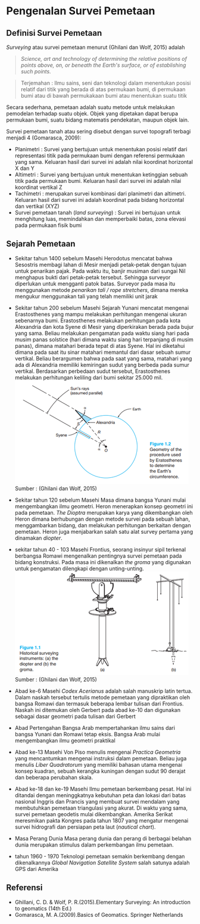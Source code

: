 # Pengenalan Survei Pemetaan

## Definisi Survei Pemetaan
*Surveying* atau survei pemetaan menurut (Ghilani dan Wolf, 2015) adalah 
> *Science, art and technology of determining the relative positions of points above, on, or beneath the Earth's surface, or of establishing such points.*

> Terjemahan : Ilmu sains, seni dan teknologi dalam menentukan posisi relatif dari titik yang berada di atas permukaan bumi, di permukaan bumi atau di bawah permukakaan bumi atau menentukan suatu titik

Secara sederhana, pemetaan adalah suatu metode untuk melakukan pemodelan terhadap suatu objek. Objek yang dipetakan dapat berupa permukaan bumi, suatu bidang matematis pendekatan, maupun objek lain. 

Survei pemetaan tanah atau sering disebut dengan survei topografi terbagi menjadi 4 (Gomarasca, 2009):
* Planimetri : Survei yang bertujuan untuk menentukan posisi relatif dari representasi titik pada permukaan bumi dengan referensi permukaan yang sama. Keluaran hasil dari survei ini adalah nilai koordinat horizontal X dan Y
* Altimetri : Survei yang bertujuan untuk menentukan ketinggian sebuah titik pada permukaan bumi. Keluaran hasil dari survei ini adalah nilai koordinat vertikal Z
* Tachimetri : merupakan survei kombinasi dari planimetri dan altimetri. Keluaran hasil dari survei ini adalah koordinat pada bidang horizontal dan vertikal (XYZ)
* Survei pemetaan tanah (*land surveying*) : Survei ini bertujuan untuk menghitung luas, memindahkan dan memperbaiki batas, zona elevasi pada permukaan fisik bumi

## Sejarah Pemetaan
* Sekitar tahun 1400 sebelum Masehi
Herodotus mencatat bahwa Sesostris membagi lahan di Mesir menjadi petak-petak dengan tujuan untuk penarikan pajak. Pada waktu itu, banjir musiman dari sungai Nil menghapus bukti dari petak-petak tersebut. Sehingga surveyor diperlukan untuk mengganti patok batas. Surveyor pada masa itu menggunakan metode *penarikan tali / rope stretchers*, dimana mereka mengukur menggunakan tali yang telah memiliki unit jarak

* Sekitar tahun 200 sebelum Masehi
Sejarah Yunani mencatat mengenai Erastosthenes yang mampu melakukan perhitungan mengenai ukuran sebenarnya bumi. Erastosthenes melakukan perhitungan pada kota Alexandria dan kota Syene di Mesir yang diperkirakan berada pada bujur yang sama. Beliau melakukan pengamatan pada waktu siang hari pada musim panas solstice (hari dimana waktu siang hari terpanjang di musim panas), dimana matahari berada tepat di atas Syene. Hal ini diketahui dimana pada saat itu sinar matahari memantul dari dasar sebuah sumur vertikal. Beliau berargumen bahwa pada saat yang sama, matahari yang ada di Alexandria memiliki kemiringan sudut yang berbeda pada sumur vertikal. Berdasarkan perbedaan sudut tersebut, Erastosthenes melakukan perhitungan keliling dari bumi sekitar 25.000 mil.
![Erasthotenes](Gambar/ModulIUT_Erasthosthenes.png)
Sumber : (Ghilani dan Wolf, 2015) 

* Sekitar tahun 120 sebelum Masehi
Masa dimana bangsa Yunani mulai mengembangkan ilmu geometri. Heron menerapkan konsep geometri ini pada pemetaan. *The Dioptra* merupakan karya yang dikembangkan oleh Heron dimana berhubungan dengan metode survei pada sebuah lahan, menggambarkan bidang, dan melakukan perhitungan berkaitan dengan pemetaan. Heron juga menjabarkan salah satu alat survey pertama yang dinamakan *diopter*.

* sekitar tahun 40 - 103 Masehi
Frontius, seorang insinyur sipil terkenal berbangsa Romawi mengenalkan pentingnya survei pemetaan pada bidang konstruksi. Pada masa ini dikenalkan *the groma* yang digunakan untuk pengamatan dilengkapi dengan unting-unting.
![Diopter_dan_Groma](Gambar/ModulIUT_TheDiopter_TheGroma.png)
Sumber : (Ghilani dan Wolf, 2015) 

* Abad ke-6 Masehi
*Codex Acerianus* adalah salah manuskrip latin tertua. Dalam naskah tersebut tertulis metode pemetaan yang dipraktikan oleh bangsa Romawi dan termasuk beberapa lembar tulisan dari Frontius. Naskah ini ditemukan oleh Gerbert pada abad ke-10 dan digunakan sebagai dasar geometri pada tulisan dari Gerbert

* Abad Pertengahan
Bangsa Arab mempertahankan ilmu sains dari bangsa Yunani dan Romawi tetap eksis. Bangsa Arab mulai mengembangkan ilmu geometri praktikal

* Abad ke-13 Masehi
Von Piso menulis mengenai *Practica Geometria* yang mencantumkan mengenai instruksi dalam pemetaan. Beliau juga menulis *Liber Quadratorum* yang memiliki bahasan utama mengenai konsep kuadran, sebuah kerangka kuningan dengan sudut 90 derajat dan beberapa perubahan skala.

* Abad ke-18 dan ke-19 Masehi
Ilmu pemetaan berkembang pesat. Hal ini ditandai dengan meninggkatnya kebutuhan peta dan lokasi dari batas nasional Inggris dan Prancis yang membuat survei mendalam yang membutuhkan pemetaan triangulasi yang akurat. Di waktu yang sama, survei pemetaan geodetis mulai dikembangkan. Amerika Serikat meresmikan pakta Kongres pada tahun 1807 yang mengatur mengenai survei hidrografi dan persiapan peta laut (*nautical chart*).

* Masa Perang Dunia
Masa perang dunia dan perang di berbagai belahan dunia merupakan stimulus dalam perkembangan ilmu pemetaan.

* tahun 1960 - 1970 
Teknologi pemetaan semakin berkembang dengan dikenalkannya *Global Navigation Satellite System* salah satunya adalah GPS dari Amerika 

## Referensi 
* Ghillani, C. D. & Wolf, P. R.(2015).Elementary Surveying: An introduction to geomatics (14th Ed.)
* Gomarasca, M. A.(2009).Basics of Geomatics. Springer Netherlands
